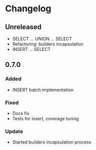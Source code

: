 # Changelog

## Unreleased
* SELECT ... UNION ... SELECT
* Refactoring: builders incapsulation
* INSERT ... SELECT

## 0.7.0
### Added
* INSERT batch implementation

### Fixed
* Docs fix
* Tests for insert, coverage tuning

### Update
* Started builders incapsulation process
